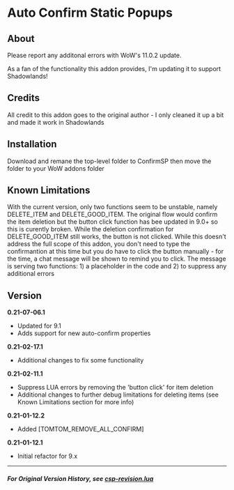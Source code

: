 # Auto Confirm Static Popups
## About
Please report any additonal errors with WoW's 11.0.2 update.

As a fan of the functionality this addon provides, I'm updating it to support Shadowlands!

## Credits
All credit to this addon goes to the original author - I only cleaned it up a bit and made it work in Shadowlands

## Installation
Download and remane the top-level folder to ConfirmSP then move the folder to your WoW addons folder

## Known Limitations
With the current version, only two functions seem to be unstable, namely DELETE_ITEM and DELETE_GOOD_ITEM. The original flow would confirm the item deletion but the button click function has bee updated in 9.0+ so this is curently broken. While the deletion confirmation for DELETE_GOOD_ITEM still works, the button is not clicked. While this doesn't address the full scope of this addon, you don't need to type the confirmantion at this time but you do have to click the button manually - for the time, a chat message will be shown to remind you to click. The message is serving two functions: 1) a placeholder in the code and 2) to suppress any additional errors

## Version
**0.21-07-06.1**
- Updated for 9.1
- Adds support for new auto-confirm properties

**0.21-02-17.1**
- Additional changes to fix some functionality

**0.21-02-11.1**
- Suppress LUA errors by removing the 'button click' for item deletion
- Additional changes to further debug limitations for deleting items (see Known Limitations section for more info)

**0.21-01-12.2**
- Added [TOMTOM_REMOVE_ALL_CONFIRM]

**0.21-01-12.1**
- Initial refactor for 9.x


---

##### For Original Version History, see [csp-revision.lua](https://github.com/TheRedBull/WOW_Auto-Confirm-Static-Popups/blob/main/csp-revision.lua)
